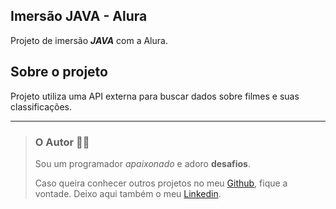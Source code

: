## Imersão JAVA - Alura

Projeto de imersão ***JAVA*** com a Alura.

## Sobre o projeto

Projeto utiliza uma API externa para buscar dados sobre filmes e suas classificações.

---

> ### O Autor :technologist:
>
>
> Sou um programador *apaixonado* e adoro **desafios**.
>
> Caso queira conhecer outros projetos no meu [Github](https://github.com/raphaelfontoura), fique a vontade.
Deixo aqui também o meu [Linkedin](https://www.linkedin.com/in/raphaelfontoura/).

